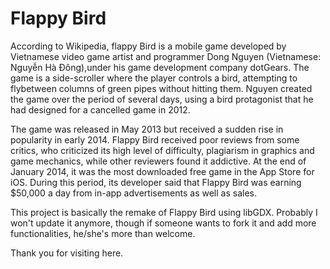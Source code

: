# Flappy Bird
According to Wikipedia, flappy Bird is a mobile game developed by Vietnamese video game artist and programmer Dong Nguyen
(Vietnamese: Nguyễn Hà Đông),under his game development company dotGears. The game is a side-scroller where the player
controls a bird, attempting to flybetween columns of green pipes without hitting them. Nguyen created the game over the
period of several days, using a bird protagonist that he had designed for a cancelled game in 2012.

The game was released in May 2013 but received a sudden rise in popularity in early 2014. Flappy Bird received poor reviews
from some critics, who criticized its high level of difficulty, plagiarism in graphics and game mechanics, while other
reviewers found it addictive. At the end of January 2014, it was the most downloaded free game in the App Store for iOS.
During this period, its developer said that Flappy Bird was earning $50,000 a day from in-app advertisements as well as sales.

This project is basically the remake of Flappy Bird using libGDX. Probably I won't update it anymore, though if someone wants
to fork it and add more functionalities, he/she's more than welcome.

Thank you for visiting here.
